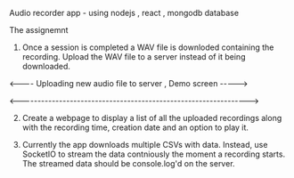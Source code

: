 Audio recorder app - using nodejs , react , mongodb database

The assignemnt

1. Once a session is completed a WAV file is downloded containing the recording. Upload the WAV file to a server instead of it being downloaded.



<----    Uploading new audio file to server , Demo screen   ----->





<---------------------------------------------------------------->





2. Create a webpage to display a list of all the uploaded recordings along with the recording time, creation date and an option to play it.

3. Currently the app downloads multiple CSVs with data. Instead, use SocketIO to stream the data contniously the moment a recording starts. The streamed data should be console.log'd on the server.
